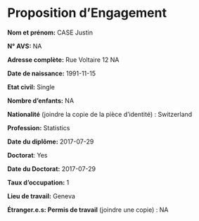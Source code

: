 Proposition d’Engagement
================

**Nom et prénom:** CASE Justin

**N° AVS:** NA

**Adresse complète:** Rue Voltaire 12 NA

**Date de naissance:** 1991-11-15

**Etat civil:** Single

**Nombre d’enfants:** NA

**Nationalité** (joindre la copie de la pièce d’identité) : Switzerland

**Profession:** Statistics

**Date du diplôme:** 2017-07-29

**Doctorat**: Yes

**Date du Doctorat:** 2017-07-29

**Taux d’occupation:** 1

**Lieu de travail:** Geneva

**Étranger.e.s: Permis de travail** (joindre une copie) : NA
